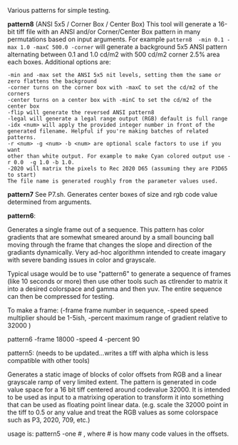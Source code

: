 Various patterns for simple testing.

**pattern8** (ANSI 5x5 / Corner Box / Center Box)
This tool will generate a 16-bit tiff file with an ANSI and/or Corner/Center Box pattern in many permutations based on input arguments.  For example `pattern8  -min 0.1 -max 1.0 -maxC 500.0 -corner` will generate a background 5x5 ANSI pattern alternating between 0.1 and 1.0 cd/m2 with 500 cd/m2 corner 2.5% area each boxes. Additional options are:

```
-min and -max set the ANSI 5x5 nit levels, setting them the same or zero flattens the background
-corner turns on the corner box with -maxC to set the cd/m2 of the corners
-center turns on a center box with -minC to set the cd/m2 of the center box
-flip will generate the reversed ANSI pattern8
-legal will generate a legal range output (RGB) default is full range
-idx <num> will apply the provided integer number in front of the
generated filename. Helpful if you're making batches of related patterns.
-r <num> -g <num> -b <num> are optional scale factors to use if you want
other than white output. For example to make Cyan colored output use -r 0.0  -g 1.0 -b 1.0.
-2020 will matrix the pixels to Rec 2020 D65 (assuming they are P3D65 to start)
The file name is generated roughly from the parameter values used.
```

**pattern7**
See P7.sh.  Generates center boxes of size and rgb code value determined from arguments.

**pattern6**:

Generates a single frame out of a sequence. This pattern has color gradients that are somewhat smeared around by a small bouncing ball moving through the frame that changes the slope and direction of the gradiants dynamically. Very ad-hoc algorithmn intended to create imagary with severe banding issues in color and grayscale.

Typical usage would be to use "pattern6" to generate a sequence of frames (like 10 seconds or more) then use other tools such as ctlrender to matrix it into a desired colorspace and gamma and then yuv. The entire sequence can then be compressed for testing.

To make a frame: (-frame frame number in sequence, -speed speed multiplier should be 1-5ish, -percent maximum range of gradient relative to 32000 )

pattern6 -frame 18000 -speed 4 -percent 90


pattern5: (needs to be updated...writes a tiff with alpha which is less compatible with other tools)

Generates a static image of blocks of color offsets from RGB and a linear grayscale ramp of very limited extent. The pattern is generated in code value space for a 16 bit tiff centered around codevalue 32000. It is intended to be used as input to a matrixing operation to transform it into something that can be used as floating point linear data.  (e.g. scale the 32000 point in the tiff to 0.5 or any value and treat the RGB values as some colorspace such as P3, 2020, 709, etc.)

usage is:  pattern5 -one # , where # is how many code values in the offsets.
